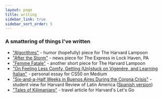```yaml
---
layout: page
title: writing
sidebar_link: true
sidebar_sort_order: 5
---
```


### A smattering of things I've written
* ["Algorithms"](https://harvardlampoon.com/equation-for-entropy/algorithms/) - humor (hopefully) piece for The Harvard Lampoon
* ["After the Storm"](https://www.lockhaven.com/news/local-news/2017/05/residents-deal-with-power-outages-downed-trees/) - news piece for The Express in Lock Haven, PA
* ["Femme Fatale"](https://harvardlampoon.com/for-your-consideration/femme-fatale/) - another short piece for The Harvard Lampoon
* ["On Feeling Less Comfy, Getting (Un)stuck on Vigenère, and Learning Italian"](https://medium.com/@cs50/on-feeling-less-comfy-getting-un-stuck-on-vigenère-and-learning-italian-491e4a38595c) - personal essay for CS50 on Medium
* ["Six-and-a-Half Weeks in Buenos Aires During the Corona Crisis"](https://revista.drclas.harvard.edu/book/veronica-nutting-six-and-half-weeks-buenos-aires-during-corona-crisis) - student view for Harvard Review of Latin America ([Spanish version](https://revista.drclas.harvard.edu/book/verónica-nutting-seis-semanas-y-media-en-buenos-aires-durante-la-crisis-del-coronavirus-0))
* ["Tales of Kilimanjaro"](https://letsgo.com/2019/05/16/tales-of-kilimanjaro-an-unforgettable-night-in-arrow-glacier-camp/) - travel article for Harvard's Let's Go
